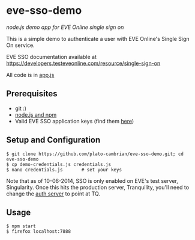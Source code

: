 eve-sso-demo
============
*node.js demo app for EVE Online single sign on*

This is a simple demo to authenticate a user with EVE Online's Single Sign On service.

EVE SSO documentation available at https://developers.testeveonline.com/resource/single-sign-on

All code is in [app.js](https://github.com/plato-cambrian/eve-sso-demo/blob/master/app.js)

Prerequisites
-------------

* git :)
* [node.js and npm](http://nodejs.org/)
* Valid EVE SSO application keys (find them [here](https://developers.testeveonline.com/applications))

Setup and Configuration
-----------------------
    $ git clone https://github.com/plato-cambrian/eve-sso-demo.git; cd eve-sso-demo
    $ cp demo-credentials.js credentials.js
    $ nano credentials.js       # set your keys

Note that as of 10-06-2014, SSO is only enabled on EVE's test server, Singularity. Once this hits the production server, Tranquility, you'll need to change the [auth server](https://github.com/plato-cambrian/eve-sso-demo/blob/master/app.js#L38) to point at TQ.

Usage
-----

    $ npm start
    $ firefox localhost:7888
